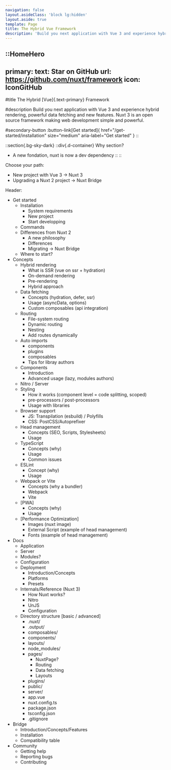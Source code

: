 ```yaml
---
navigation: false
layout.asideClass: 'block lg:hidden'
layout.aside: true
template: Page
title: The Hybrid Vue Framework
description: 'Build you next application with Vue 3 and experience hybrid rendering, with an improved directory structure and new features Nuxt 3 is an open source framework making web development simple and powerful.'
---
```


::HomeHero
---
primary:
  text: Star on GitHub
  url: https://github.com/nuxt/framework
  icon: IconGitHub
---

#title
The Hybrid [Vue]{.text-primary} Framework

#description
Build you next application with Vue 3 and experience hybrid rendering, powerful data fetching and new features.
Nuxt 3 is an open source framework making web development simple and powerful.

#secondary-button
:button-link[Get started]{ href="/get-started/installation" size="medium" aria-label="Get started" }
::

::section{.bg-sky-dark}
  ::div{.d-container}
  Why section?
  - A new fondation, nuxt is now a dev dependency
  ::
::

Choose your path:
- New project with Vue 3 -> Nuxt 3
- Upgrading a Nuxt 2 project -> Nuxt Bridge


Header:
- Get started
  - Installation
    - System requirements
    - New project
    - Start developping
  - Commands
  - Differences from Nuxt 2
    - A new philosophy
    - Differences
    - Migrating -> Nuxt Bridge
  - Where to start?
- Concepts
  - Hybrid rendering
    - What is SSR (vue on ssr + hydration)
    - On-demand rendering
    - Pre-rendering
    - Hybrid approach
  - Data fetching
    - Concepts (hydration, defer, ssr)
    - Usage (asyncData, options)
    - Custom composables (api integration)
  - Routing
    - File-system routing
    - Dynamic routing
    - Nesting
    - Add routes dynamically
  - Auto imports
    - components
    - plugins
    - composables
    - Tips for libray authors
  - Components
    - Introduction
    - Advanced usage (lazy, modules authors)
  - Nitro / Server
  - Styling
    - How it works (component level = code splitting, scoped)
    - pre-processors / post-processors
    - Usage with libraries
  - Browser support
    - JS: Transpilation (esbuild) / Polyfills
    - CSS: PostCSS/Autoprefixer
  - Head management
    - Concepts (SEO, Scripts, Stylesheets)
    - Usage
  - TypeScript
    - Concepts (why)
    - Usage
    - Common issues
  - ESLint
    - Concept (why)
    - Usage
  - Webpack or Vite
    - Concepts (why a bundler)
    - Webpack
    - Vite
  - [PWA]
    - Concepts (why)
    - Usage
  - [Performance Optimization]
    - Images (nuxt image)
    - External Script (example of head management)
    - Fonts (example of head management)
- Docs
  - Application
  - Server
  - Modules?
  - Configuration
  - Deployment
    - Introduction/Concepts
    - Platforms
    - Presets
  - Internals/Reference (Nuxt 3)
    - How Nuxt works?
    - Nitro
    - UnJS
    - Configuration
  - Directory structure [basic / advanced]
    - .nuxt/
    - .output/
    - composables/
    - components/
    - layouts/
    - node_modules/
    - pages/
      - NuxtPage?
      - Routing
      - Data fetching
      - Layouts
    - plugins/
    - public/
    - server/
    - app.vue
    - nuxt.config.ts
    - package.json
    - tsconfig.json
    - .gitignore
- Bridge
  - Introduction/Concepts/Features
  - Installation
  - Compatibility table
- Community
  - Getting help
  - Reporting bugs
  - Contributing
